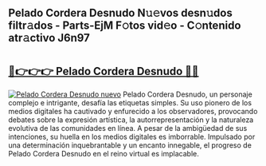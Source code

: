 ## Pelado Cordera Desnudo N𝚞𝚎vos desn𝚞dos filtr𝚊dos - Parts-EjM F𝚘tos vid𝚎o - C𝚘ntenido atr𝚊ctivo J6n97

# <h2><a href="http://mbcsn31.tromn.icu/?c=Pelado+Cordera+Desnudo">🔗👉👉👉 Pelado Cordera Desnudo 🔗🔗</a></h2>

[![Pelado Cordera Desnudo nuevo](https://i.imgur.com/pEAQMta.gif)](http://mbcsn31.tromn.icu/?c=Pelado+Cordera+Desnudo)
Pelado Cordera Desnudo, un personaje complejo e intrigante, desafía las etiquetas simples. Su uso pionero de los medios digitales ha cautivado y enfurecido a los observadores, provocando debates sobre la expresión artística, la autorrepresentación y la naturaleza evolutiva de las comunidades en línea. A pesar de la ambigüedad de sus intenciones, su huella en los medios digitales es imborrable. Impulsado por una determinación inquebrantable y un encanto innegable, el progreso de Pelado Cordera Desnudo en el reino virtual es implacable.
